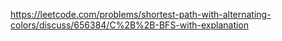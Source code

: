 https://leetcode.com/problems/shortest-path-with-alternating-colors/discuss/656384/C%2B%2B-BFS-with-explanation